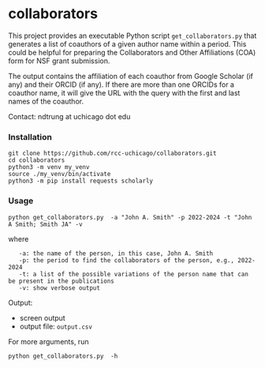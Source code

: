 # collaborators

This project provides an executable Python script `get_collaborators.py` that generates a list of coauthors of a given author name within a period. This could be helpful for preparing the Collaborators and Other Affiliations (COA) form for NSF grant submission.

The output contains the affiliation of each coauthor from Google Scholar (if any) and their ORCID (if any). If there are more than one ORCIDs for a coauthor name, it will give the URL with the query with the first and last names of the coauthor.

Contact: ndtrung at uchicago dot edu

### Installation
```
git clone https://github.com/rcc-uchicago/collaborators.git
cd collaborators
python3 -m venv my_venv
source ./my_venv/bin/activate
python3 -m pip install requests scholarly
```

### Usage
```   
python get_collaborators.py  -a "John A. Smith" -p 2022-2024 -t "John A Smith; Smith JA" -v
```
where
```
   -a: the name of the person, in this case, John A. Smith
   -p: the period to find the collaborators of the person, e.g., 2022-2024
   -t: a list of the possible variations of the person name that can be present in the publications
   -v: show verbose output
```

Output:
  - screen output
  - output file: `output.csv`


For more arguments, run
```
python get_collaborators.py  -h
```
